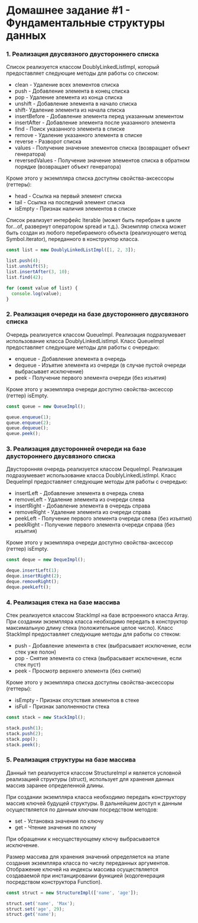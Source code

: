 # Домашнее задание #1 - Фундаментальные структуры данных

### 1. Реализация двусвязного двустороннего списка

Список реализуется классом DoublyLinkedListImpl, который предоставляет следующие методы для работы со списком:

- clean - Удаление всех элементов списка
- push - Добавление элемента в конец списка
- pop - Удаление элемента из конца списка
- unshift - Добавление элемента в начало списка
- shift- Удаление элемента из начала списка
- insertBefore - Добавление элемента перед указанным элементом
- insertAfter - Добавление элемента после указанного элемента
- find - Поиск указанного элемента в списке
- remove - Удаление указанного элемента в списке
- reverse - Разворот списка
- values - Получение значение элементов списка (возвращает объект генератора)
- reversedValues - Получение значение элементов списка в обратном порядке (возвращает объект генератора)

Кроме этого у экземпляра списка доступны свойства-аксессоры (геттеры):

- head - Ссылка на первый элемент списка
- tail - Ссылка на последний элемент списка
- isEmpty - Признак наличия элементов в списке

Список реализует интерфейс Iterable (может быть перебран в цикле for...of, развернут оператором spread и т.д.).
Экземпляр списка может быть создан из любого перебираемого объекта (реализующего метод Symbol.iterator), переданного в конструктор класса.

```js
const list = new DoublyLinkedListImpl([1, 2, 3]);

list.push(4);
list.unshift(5);
list.insertAfter(3, 10);
list.find(42);

for (const value of list) {
  console.log(value);
}
```

### 2. Реализация очереди на базе двустороннего двусвязного списка

Очередь реализуется классом QueueImpl. Реализация подразумевает использование класса DoublyLinkedListImpl.
Класс QueueImpl предоставляет следующие методы для работы с очередью:

- enqueue - Добавление элемента в очередь
- dequeue - Изъятие элемента из очереди (в случае пустой очереди выбрасывает исключение)
- peek - Получение первого элемента очереди (без изъятия)

Кроме этого у экземпляра очереди доступно свойства-аксессор (геттер) isEmpty.

```js
const queue = new QueueImpl();

queue.enqueue(1);
queue.enqueue(2);
queue.dequeue();
queue.peek();
```

### 3. Реализация двусторонней очереди на базе двустороннего двусвязного списка

Двусторонняя очередь реализуется классом DequeImpl. Реализация подразумевает использование класса DoublyLinkedListImpl.
Класс DequeImpl предоставляет следующие методы для работы с очередью:

- insertLeft - Добавление элемента в очередь слева
- removeLeft - Удаление элемента из очереди слева
- insertRight - Добавление элемента в очередь справа
- removeRight - Удаление элемента из очереди справа
- peekLeft - Получение первого элемента очереди слева (без изъятия)
- peekRight - Получение первого элемента очереди справа (без изъятия)

Кроме этого у экземпляра очереди доступно свойства-аксессор (геттер) isEmpty.

```js
const deque = new DequeImpl();

deque.insertLeft(1);
deque.insertRight(2);
deque.removeRight();
deque.peekLeft();
```

### 4. Реализация стека на базе массива

Стек реализуется классом StackImpl на базе встроенного класса Array. При создании экземпляра класса необходимо передать в конструктор максимальную длину стека (положительное целое число).
Класс StackImpl предоставляет следующие методы для работы со стеком:

- push - Добавление элемента в стек (выбрасывает исключение, если стек уже полон)
- pop - Снятие элемента со стека (выбрасывает исключение, если стек пуст)
- peek - Просмотр верхнего элемента (без снятия)

Кроме этого у экземпляра списка доступны свойства-аксессоры (геттеры):

- isEmpty - Признак отсутствия элементов в стеке
- isFull - Признак заполненности стека

```js
const stack = new StackImpl();

stack.push(1);
stack.push(2);
stack.pop();
stack.peek();
```

### 5. Реализация структуры на базе массива

Данный тип реализуется классом StructureImpl и является условной реализацией структуры (struct), использует для хранения данных массив заранее определенной длины.

При создании экземпляра класса необходимо передать конструктору массив ключей будущей структуры. В дальнейшем доступ к данным осуществляется по данным ключам посредством методов:

- set - Установка значения по ключу
- get - Чтение значения по ключу

При обращении к несуществующему ключу выбрасывается исключение.

Размер массива для хранения значений определяется на этапе создания экземпляра класса по числу переданных аргументов. Отображение ключей на индексы массива осуществляется создаваемой при инстанцировании функцией (кодогенерация посредством конструктора Function).

```js
const struct = new StructureImpl(['name', 'age']);

struct.set('name', 'Max');
struct.set('age', 29);
struct.get('name');
```